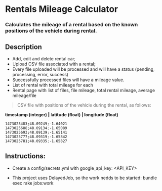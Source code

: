 # Rentals Mileage Calculator

### Calculates the mileage of a rental based on the known positions of the vehicle during rental.

## Description

* Add, edit and delete rental car;
* Upload CSV file associated with a rental;
* Every file uploaded will be processed and will have a status (pending, processing, error, success)
* Successfully processed files will have a mileage value.
* List of rental with total mileage for each
* Rental page with list of files, file mileage, total rental mileage, average mileage/file

> CSV file with positions of the vehicle during the rental, as follows:

**timestamp (integer) | latitude (float) | longitude (float)**
```csv
1473025483;48.09249;-1.64021
1473025688;48.09134;-1.65089
1473025693;48.09139;-1.65141
1473025777;48.09319;-1.65842
1473025781;48.09335;-1.65827
```

## Instructions:

* Create a config/secrets.yml with google_api_key: <API_KEY>

* This project uses DelayedJob, so the work nedds to be started: bundle exec rake jobs:work


